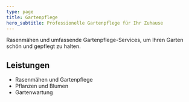 ```yaml
---
type: page
title: Gartenpflege
hero_subtitle: Professionelle Gartenpflege für Ihr Zuhause
---
```


Rasenmähen und umfassende Gartenpflege-Services, um Ihren Garten schön und gepflegt zu halten.

## Leistungen

- Rasenmähen und Gartenpflege
- Pflanzen und Blumen
- Gartenwartung
